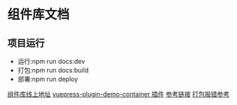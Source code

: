 # 组件库文档

## 项目运行

- 运行:npm run docs:dev
- 打包:npm run docs:build
- 部署:npm run deploy

[组件库线上地址](https://fightingn.github.io/vue-common-vuepress/)
[vuepress-plugin-demo-container 插件](https://calebman.github.io/vuepress-plugin-demo-container/zh/)
[参考链接](https://www.jianshu.com/p/93c532cdf951)
[打包报错参考](https://hooray.github.io/posts/b7ab07d3/)
